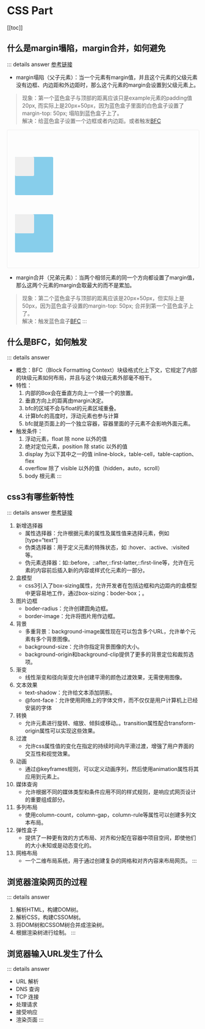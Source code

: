 # CSS Part
[[toc]]
## 什么是margin塌陷，margin合并，如何避免 <Badge type="tip" text="primary" />
::: details answer [参考链接](https://blog.csdn.net/Celester_best/article/details/127455732)
- margin塌陷（父子元素）：当一个元素有margin值，并且这个元素的父级元素没有边框、内边距和外边距时，那么这个元素的margin会设置到父级元素上。
>现象：第一个蓝色盒子与顶部的距离应该只是example元素的padding值20px, 而实际上是20px+50px，因为蓝色盒子里面的白色盒子设置了margin-top: 50px; 塌陷到蓝色盒子上了。    
>解决：给蓝色盒子设置一个边框或者内边距。或者触发[BFC](#什么是bfc-如何触发) 
<div class="example">
    <div class="parent error">
        <div class="child"></div>
    </div>
    <div class="parent right">
        <div class="child"></div>
    </div>
</div>

- margin合并（兄弟元素）：当两个相邻元素的同一个方向都设置了margin值，那么这两个元素的margin会取最大的而不是累加。
>现象：第二个蓝色盒子与顶部的距离应该是20px+50px，但实际上是50px，因为蓝色盒子设置的margin-top: 50px; 合并到第一个蓝色盒子上了。   
>解决：触发蓝色盒子[BFC](#什么是bfc-如何触发) 
:::
## 什么是BFC，如何触发 <Badge type="tip" text="primary" />
::: details answer
- 概念：BFC（Block Formatting Context）块级格式化上下文，它规定了内部的块级元素如何布局，并且与这个块级元素外部毫不相干。
- 特性：
    1. 内部的Box会在垂直方向上一个接一个的放置。
    2. 垂直方向上的距离由margin决定。
    3. bfc的区域不会与float的元素区域重叠。
    4. 计算bfc的高度时，浮动元素也参与计算
    5. bfc就是页面上的一个独立容器，容器里面的子元素不会影响外面元素。
- 触发条件：
     1. 浮动元素，float 除 none 以外的值 
     2. 绝对定位元素，position 除 static 以外的值
     3. display 为以下其中之一的值 inline-block，table-cell，table-caption、flex
     4. overflow 除了 visible 以外的值（hidden，auto，scroll）
     5. body 根元素
:::
## css3有哪些新特性 <Badge type="tip" text="primary" />
::: details answer [参考链接](https://blog.csdn.net/Feng_warm/article/details/140721144)
1. 新增选择器
    - 属性选择器：允许根据元素的属性及属性值来选择元素，例如 [type=“text”]
    - 伪类选择器：用于定义元素的特殊状态，如 :hover、:active、:visited等。
    - 伪元素选择器：如::before，::after,::first-latter,::first-line等，允许在元素的内容前后插入新的内容或样式化元素的一部分。
2. 盒模型
    - css3引入了box-sizing属性，允许开发者在包括边框和内边距内的盒模型中更容易地工作，通过box-sizing：boder-box；。
3. 图片边框
    - boder-radius：允许创建圆角边框。
    - border-image：允许将图片用作边框。
4. 背景
    - 多重背景：background-image属性现在可以包含多个URL，允许单个元素有多个背景图像。
    - background-size：允许你指定背景图像的大小。
    - background-origin和background-clip提供了更多的背景定位和裁剪选项。
5. 渐变
    - 线性渐变和径向渐变允许创建平滑的颜色过渡效果，无需使用图像。
6. 文本效果
    - text-shadow：允许给文本添加阴影。
    - @font-face：允许使用网络上的字体文件，而不仅仅是用户计算机上已经安装的字体
7. 转换
    - 允许元素进行旋转、缩放、倾斜或移动。。transition属性配合transform-origin属性可以实现这些效果。
8. 过渡
    - 允许css属性值的变化在指定的持续时间内平滑过渡，增强了用户界面的交互性和视觉效果。
9. 动画
    - 通过@keyframes规则，可以定义动画序列，然后使用animation属性将其应用到元素上。
10. 媒体查询
    - 允许根据不同的媒体类型和条件应用不同的样式规则，是响应式网页设计的重要组成部分。
11. 多列布局
    - 使用column-count，column-gap，column-rule等属性可以创建多列文本布局。
12. 弹性盒子
    - 提供了一种更有效的方式布局、对齐和分配在容器中项目空间，即使他们的大小未知或是动态变化的。
13. 网格布局
    - 一个二维布局系统，用于通过创建复杂的网格和对齐内容来布局网页。
:::
## 浏览器渲染网页的过程 <Badge type="warning" text="middle" />
::: details answer
1. 解析HTML，构建DOM树。
2. 解析CSS，构建CSSOM树。
3. 将DOM树和CSSOM树合并成渲染树。
4. 根据渲染树进行绘制。
:::
## 浏览器输入URL发生了什么 <Badge type="warning" text="middle" />
::: details answer
- URL 解析
- DNS 查询
- TCP 连接
- 处理请求
- 接受响应
- 渲染页面
:::



<style lang="scss"> 
.example{
    border: 1px solid #eee;
    padding: 20px;
    border-radius: 3px;
    .parent{
        width: 100px;
        height: 100px;
        background-color: skyblue;
        border-radius: 3px;
        margin-bottom: 20px;
        text-align: center;
    }
    .child{
        width: 50px;
        height: 50px;
        background-color: #eee;
        border-radius: 3px;
        margin-top: 50px;
        box-sizing: border-box;
        color: #000;
        text-align: center;
        line-height: 50px;
    }
    .parent.right{
        /* overflow: hidden; */
        /* border: 1px solid #eee; */
        /* padding: 1px; */
    }
}

</style>